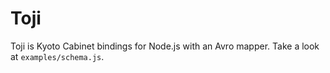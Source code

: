 # Toji #

Toji is Kyoto Cabinet bindings for Node.js with an Avro mapper. Take a
look at `examples/schema.js`.
